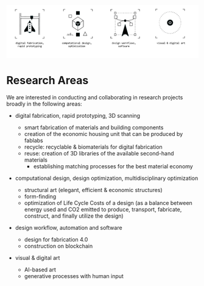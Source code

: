
![](../assets/research/graphics-master-areas.png)
# Research Areas


We are interested in conducting and collaborating in research projects broadly in the following areas:

- digital fabrication, rapid prototyping, 3D scanning
	- smart fabrication of materials and building components
	- creation of the economic housing unit that can be produced by fablabs
	- recycle: recyclable & biomaterials for digital fabrication
	- reuse: creation of 3D libraries of the available second-hand materials
      - establishing matching processes for the best material economy


- computational design, design optimization, multidisciplinary optimization
  	- structural art (elegant, efficient & economic structures)
	- form-finding
	- optimization of Life Cycle Costs of a design (as a balance between energy used and CO2 emitted to produce, transport, fabricate, construct, and finally utilize the design)

- design workflow, automation and software
	- design for fabrication 4.0
	- construction on blockchain

- visual & digital art
	- AI-based art
	- generative processes with human input
